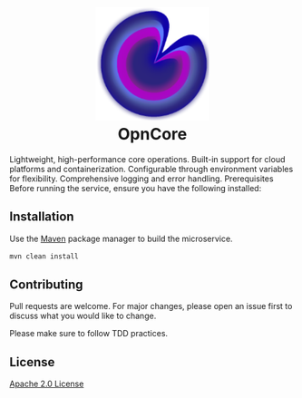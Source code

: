 <h1 align="center">
  <br>
  <a href=""><img src="/public/apple-touch-icon.png" alt="OpnCore Services" width="200"></a>
  <br>
  OpnCore
  <br>
</h1>

Lightweight, high-performance core operations. Built-in support for cloud platforms and containerization. Configurable through environment variables for flexibility. Comprehensive logging and error handling. Prerequisites Before running the service, ensure you have the following installed:

<link rel="apple-touch-icon" sizes="180x180" href="/public/apple-touch-icon.png">
<link rel="icon" type="image/png" sizes="32x32" href="/public/favicon-32x32.png">
<link rel="icon" type="image/png" sizes="16x16" href="/public/favicon-16x16.png">
<link rel="manifest" href="/public/site.webmanifest">

## Installation

Use the [Maven](https://maven.apache.org) package manager to build the microservice.

```bash
mvn clean install
```



## Contributing

Pull requests are welcome. For major changes, please open an issue first
to discuss what you would like to change.

Please make sure to follow TDD practices.

## License

[Apache 2.0 License](https://www.apache.org/licenses/LICENSE-2.0)